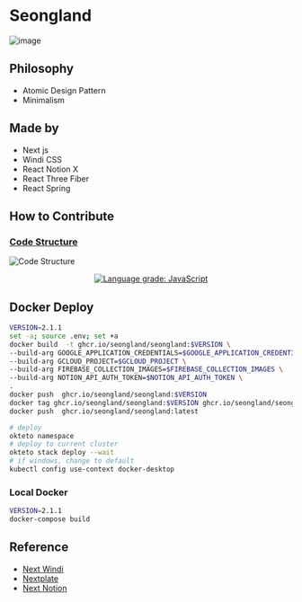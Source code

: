 # Seongland

![image](https://user-images.githubusercontent.com/27716524/153127047-f2b9f817-650b-4b26-8b1f-9d093b7ca7e1.png)


## Philosophy

- Atomic Design Pattern
- Minimalism

## Made by

- Next js
- Windi CSS
- React Notion X
- React Three Fiber
- React Spring



## How to Contribute
### [Code Structure](https://app.codesee.io/maps/public/69f7dc50-7824-11ec-9a06-254b579c0ec0)
![Code Structure](https://user-images.githubusercontent.com/27716524/153126956-5aab4f44-066a-4666-a147-fedb4d15a238.png)

<p align="center">
  <a href="https://lgtm.com/projects/g/seongland/seongland/context:javascript"><img alt="Language grade: JavaScript" src="https://img.shields.io/lgtm/grade/javascript/g/seongland/seongland.svg?logo=lgtm&logoWidth=18"/></a>
<p>



## Docker Deploy

```bash
VERSION=2.1.1
set -a; source .env; set +a
docker build  -t ghcr.io/seongland/seongland:$VERSION \
--build-arg GOOGLE_APPLICATION_CREDENTIALS=$GOOGLE_APPLICATION_CREDENTIALS \
--build-arg GCLOUD_PROJECT=$GCLOUD_PROJECT \
--build-arg FIREBASE_COLLECTION_IMAGES=$FIREBASE_COLLECTION_IMAGES \
--build-arg NOTION_API_AUTH_TOKEN=$NOTION_API_AUTH_TOKEN \
.
docker push  ghcr.io/seongland/seongland:$VERSION
docker tag ghcr.io/seongland/seongland:$VERSION ghcr.io/seongland/seongland:latest
docker push  ghcr.io/seongland/seongland:latest

# deploy
okteto namespace
# deploy to current cluster
okteto stack deploy --wait
# if windows, change to default
kubectl config use-context docker-desktop
```

### Local Docker

```bash
VERSION=2.1.1
docker-compose build
```


## Reference

- [Next Windi](https://github.com/seonglae/next-windicss)
- [Nextplate](https://github.com/seonglae/nextra)
- [Next Notion](https://github.com/transitive-bullshit/nextjs-notion-starter-kit)
